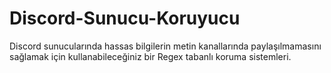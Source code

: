 # Discord-Sunucu-Koruyucu
Discord sunucularında hassas bilgilerin metin kanallarında paylaşılmamasını sağlamak için kullanabileceğiniz bir Regex tabanlı koruma sistemleri.
